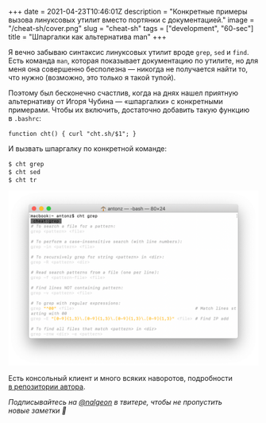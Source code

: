 +++
date = 2021-04-23T10:46:01Z
description = "Конкретные примеры вызова линуксовых утилит вместо портянки с документацией."
image = "/cheat-sh/cover.png"
slug = "cheat-sh"
tags = ["development", "60-sec"]
title = "​Шпаргалки как альтернатива man"
+++

Я вечно забываю синтаксис линуксовых утилит вроде `grep`, `sed` и `find`. Есть команда `man`, которая показывает документацию по утилите, но для меня она совершенно бесполезна — никогда не получается найти то, что нужно (возможно, это только я такой тупой).

Поэтому был бесконечно счастлив, когда на днях нашел приятную альтернативу от Игоря Чубина — «шпаргалки» с конкретными примерами. Чтобы их включить, достаточно добавить такую функцию в `.bashrc`:

```
function cht() { curl "cht.sh/$1"; }
```

И вызвать шпаргалку по конкретной команде:

```
$ cht grep
$ cht sed
$ cht tr
```

![cheat.sh](cheat.sh.png)

Есть консольный клиент и много всяких наворотов, подробности [в репозитории автора](https://github.com/chubin/cheat.sh).

_Подписывайтесь на [@nalgeon](https://twitter.com/nalgeon) в твитере, чтобы не пропустить новые заметки 🚀_



